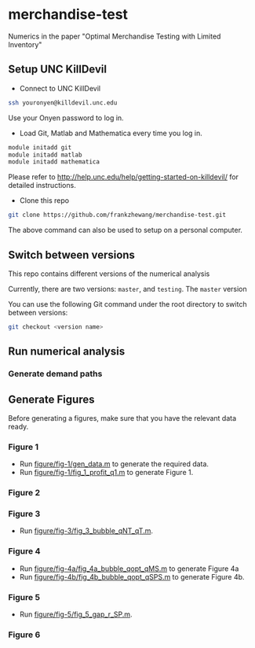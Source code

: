 # merchandise-test
Numerics in the paper "Optimal Merchandise Testing with Limited Inventory"

## Setup UNC KillDevil

- Connect to UNC KillDevil
```bash
ssh youronyen@killdevil.unc.edu
```
Use your Onyen password to log in.

- Load Git, Matlab and Mathematica every time you log in.
```bash
module initadd git
module initadd matlab
module initadd mathematica 
```
Please refer to http://help.unc.edu/help/getting-started-on-killdevil/ for detailed instructions.

- Clone this repo
```bash
git clone https://github.com/frankzhewang/merchandise-test.git
```
The above command can also be used to setup on a personal computer.

## Switch between versions
This repo contains different versions of the numerical analysis

Currently, there are two versions: `master`, and `testing`. The `master` version

You can use the following Git command under the root directory to switch between versions:
```bash
git checkout <version name>
```
## Run numerical analysis

### Generate demand paths

## Generate Figures

Before generating a figures, make sure that you have the relevant data ready.

### Figure 1

- Run [figure/fig-1/gen\_data.m](figure/fig-1/gen_data.m) to generate the required data.
- Run [figure/fig-1/fig\_1\_profit\_q1.m](figure/fig-1/fig_1_profit_q1.m) to generate Figure 1.

### Figure 2

### Figure 3

- Run [figure/fig-3/fig\_3\_bubble\_qNT\_qT.m](figure/fig-3/fig_3_bubble_qNT_qT.m).

### Figure 4

- Run [figure/fig-4a/fig\_4a\_bubble\_qopt\_qMS.m](figure/fig-4a/fig_4a_bubble_qopt_qMS.m) to generate Figure 4a
- Run [figure/fig-4b/fig\_4b\_bubble\_qopt\_qSPS.m](figure/fig-4b/fig_4b_bubble_qopt_qSPS.m) to generate Figure 4b.

### Figure 5

- Run [figure/fig-5/fig\_5\_gap\_r\_SP.m](figure/fig-5/fig_5_gap_r_SP.m).

### Figure 6
